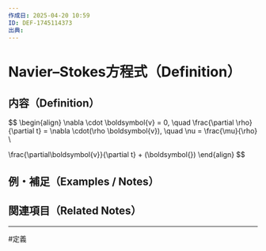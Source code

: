 ```yaml
---
作成日: 2025-04-20 10:59
ID: DEF-1745114373
出典:
---
```


# Navier–Stokes方程式（Definition）

## 内容（Definition）

$$
\begin{align}
\nabla \cdot \boldsymbol{v} = 0, \quad
\frac{\partial \rho}{\partial t} = \nabla \cdot(\rho \boldsymbol{v}), \quad
\nu = \frac{\mu}{\rho} \\

\frac{\partial\boldsymbol{v}}{\partial t} + (\boldsymbol{})
\end{align}
$$

## 例・補足（Examples / Notes）



## 関連項目（Related Notes）



---
#定義